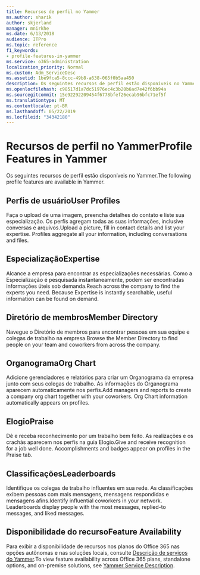 ```yaml
---
title: Recursos de perfil no Yammer
ms.author: sharik
author: skjerland
manager: mnirkhe
ms.date: 6/13/2018
audience: ITPro
ms.topic: reference
f1_keywords:
- profile-features-in-yammer
ms.service: o365-administration
localization_priority: Normal
ms.custom: Adm_ServiceDesc
ms.assetid: 1be9fca5-8ccc-49b8-a638-065f0b5aa450
description: Os seguintes recursos de perfil estão disponíveis no Yammer.
ms.openlocfilehash: c98517d1a7dc51976ec4c3b20b6ad7e42f6bb94a
ms.sourcegitcommit: 15e92292209454f6778bfef26ecab96bfc71ef5f
ms.translationtype: MT
ms.contentlocale: pt-BR
ms.lasthandoff: 05/22/2019
ms.locfileid: "34342180"
---
```

# <a name="profile-features-in-yammer"></a><span data-ttu-id="acfe2-103">Recursos de perfil no Yammer</span><span class="sxs-lookup"><span data-stu-id="acfe2-103">Profile Features in Yammer</span></span>

<span data-ttu-id="acfe2-104">Os seguintes recursos de perfil estão disponíveis no Yammer.</span><span class="sxs-lookup"><span data-stu-id="acfe2-104">The following profile features are available in Yammer.</span></span>
  
## <a name="user-profiles"></a><span data-ttu-id="acfe2-105">Perfis de usuário</span><span class="sxs-lookup"><span data-stu-id="acfe2-105">User Profiles</span></span>
<span data-ttu-id="acfe2-106"><a name="bkmk_UserProfiles"> </a></span><span class="sxs-lookup"><span data-stu-id="acfe2-106"></span></span>

<span data-ttu-id="acfe2-p101">Faça o upload de uma imagem, preencha detalhes do contato e liste sua especialização. Os perfis agregam todas as suas informações, inclusive conversas e arquivos.</span><span class="sxs-lookup"><span data-stu-id="acfe2-p101">Upload a picture, fill in contact details and list your expertise. Profiles aggregate all your information, including conversations and files.</span></span>
  
## <a name="expertise"></a><span data-ttu-id="acfe2-109">Especialização</span><span class="sxs-lookup"><span data-stu-id="acfe2-109">Expertise</span></span>
<span data-ttu-id="acfe2-110"><a name="bkmk_Expertise"> </a></span><span class="sxs-lookup"><span data-stu-id="acfe2-110"></span></span>

<span data-ttu-id="acfe2-p102">Alcance a empresa para encontrar as especializações necessárias. Como a Especialização é pesquisada instantaneamente, podem ser encontradas informações úteis sob demanda.</span><span class="sxs-lookup"><span data-stu-id="acfe2-p102">Reach across the company to find the experts you need. Because Expertise is instantly searchable, useful information can be found on demand.</span></span>
  
## <a name="member-directory"></a><span data-ttu-id="acfe2-113">Diretório de membros</span><span class="sxs-lookup"><span data-stu-id="acfe2-113">Member Directory</span></span>
<span data-ttu-id="acfe2-114"><a name="bkmk_MemberDirectory"> </a></span><span class="sxs-lookup"><span data-stu-id="acfe2-114"></span></span>

<span data-ttu-id="acfe2-115">Navegue o Diretório de membros para encontrar pessoas em sua equipe e colegas de trabalho na empresa.</span><span class="sxs-lookup"><span data-stu-id="acfe2-115">Browse the Member Directory to find people on your team and coworkers from across the company.</span></span>
  
## <a name="org-chart"></a><span data-ttu-id="acfe2-116">Organograma</span><span class="sxs-lookup"><span data-stu-id="acfe2-116">Org Chart</span></span>
<span data-ttu-id="acfe2-117"><a name="bkmk_OrgChart"> </a></span><span class="sxs-lookup"><span data-stu-id="acfe2-117"></span></span>

<span data-ttu-id="acfe2-p103">Adicione gerenciadores e relatórios para criar um Organograma da empresa junto com seus colegas de trabalho. As informações do Organograma aparecem automaticamente nos perfis.</span><span class="sxs-lookup"><span data-stu-id="acfe2-p103">Add managers and reports to create a company org chart together with your coworkers. Org Chart information automatically appears on profiles.</span></span>
  
## <a name="praise"></a><span data-ttu-id="acfe2-120">Elogio</span><span class="sxs-lookup"><span data-stu-id="acfe2-120">Praise</span></span>
<span data-ttu-id="acfe2-121"><a name="bkmk_Praise"> </a></span><span class="sxs-lookup"><span data-stu-id="acfe2-121"></span></span>

<span data-ttu-id="acfe2-p104">Dê e receba reconhecimento por um trabalho bem feito. As realizações e os crachás aparecem nos perfis na guia Elogio.</span><span class="sxs-lookup"><span data-stu-id="acfe2-p104">Give and receive recognition for a job well done. Accomplishments and badges appear on profiles in the Praise tab.</span></span>
  
## <a name="leaderboards"></a><span data-ttu-id="acfe2-124">Classificações</span><span class="sxs-lookup"><span data-stu-id="acfe2-124">Leaderboards</span></span>
<span data-ttu-id="acfe2-125"><a name="bkmk_Leaderboards"> </a></span><span class="sxs-lookup"><span data-stu-id="acfe2-125"></span></span>

<span data-ttu-id="acfe2-p105">Identifique os colegas de trabalho influentes em sua rede. As classificações exibem pessoas com mais mensagens, mensagens respondidas e mensagens afins.</span><span class="sxs-lookup"><span data-stu-id="acfe2-p105">Identify influential coworkers in your network. Leaderboards display people with the most messages, replied-to messages, and liked messages.</span></span>
  
## <a name="feature-availability"></a><span data-ttu-id="acfe2-128">Disponibilidade do recurso</span><span class="sxs-lookup"><span data-stu-id="acfe2-128">Feature Availability</span></span>
<span data-ttu-id="acfe2-129"><a name="bkmk_Leaderboards"> </a></span><span class="sxs-lookup"><span data-stu-id="acfe2-129"></span></span>

<span data-ttu-id="acfe2-130">Para exibir a disponibilidade de recursos nos planos do Office 365 nas opções autônomas e nas soluções locais, consulte [Descrição de serviços do Yammer](yammer-service-description.md).</span><span class="sxs-lookup"><span data-stu-id="acfe2-130">To view feature availability across Office 365 plans, standalone options, and on-premise solutions, see [Yammer Service Description](yammer-service-description.md).</span></span>
  

